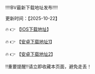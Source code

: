 ‼️‼️BV最新下载地址发布‼️‼️

更新时间：【2025-10-22】

🔥 👉 【[IOS下载地址](https://appp.ncb-s87o-fq6-rohqo3ia.com)】 

🔥 👉 【[安卓下载地址1](https://appp.ncb-s87o-fq6-rohqo3ia.com)】

🔥 👉 【[安卓下载地址2](https://comclvqfa.gzgxds.com/Dos/d/c/qjedSwu8LweKGNLK)】


‼️重要提醒‼️请立即收藏本页面，避免走丢！
